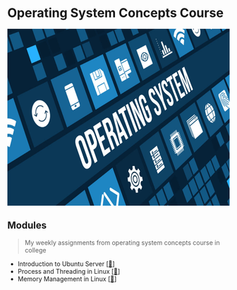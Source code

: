 # Operating System Concepts Course
<img src="https://github.com/Bayunova28/Operating_System_Concepts/blob/main/operating-system-t.jpg" width="1000" height="400">

## Modules
> My weekly assignments from operating system concepts course in college
- Introduction to Ubuntu Server [[📂](https://github.com/Bayunova28/Operating_System_Concepts/tree/main/Introduction%20to%20Ubuntu%20Server)]
- Process and Threading in Linux [[📂](https://github.com/Bayunova28/Operating_System_Concepts/tree/main/Process%20and%20Threading%20in%20Linux)]
- Memory Management in Linux [[📂](https://github.com/Bayunova28/Operating_System_Concepts/tree/main/Memory%20Management%20in%20Linux)]
